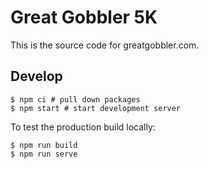 # Great Gobbler 5K

This is the source code for greatgobbler.com.

## Develop

```shell
$ npm ci # pull down packages
$ npm start # start development server
```

To test the production build locally:

```shell
$ npm run build
$ npm run serve